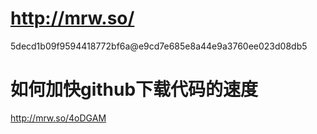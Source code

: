 # http://mrw.so/
5decd1b09f9594418772bf6a@e9cd7e685e8a44e9a3760ee023d08db5
# 如何加快github下载代码的速度
http://mrw.so/4oDGAM


